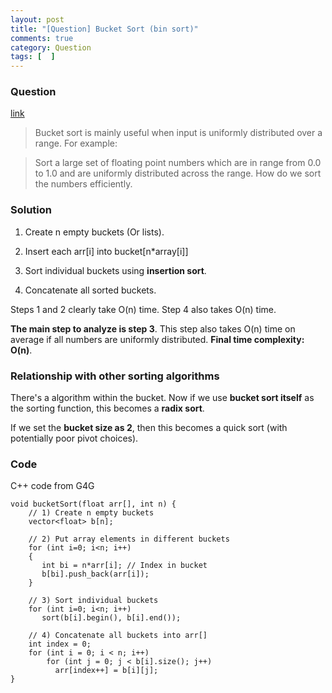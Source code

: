 ```yaml
---
layout: post
title: "[Question] Bucket Sort (bin sort)"
comments: true
category: Question
tags: [  ]
---
```


### Question 

[link](http://www.geeksforgeeks.org/bucket-sort-2/)

> Bucket sort is mainly useful when input is uniformly distributed over a range. For example: 

> Sort a large set of floating point numbers which are in range from 0.0 to 1.0 and are uniformly distributed across the range. How do we sort the numbers efficiently.

### Solution

1) Create n empty buckets (Or lists).

2) Insert each arr[i] into bucket[n*array[i]]

3) Sort individual buckets using __insertion sort__.

4) Concatenate all sorted buckets.

Steps 1 and 2 clearly take O(n) time. Step 4 also takes O(n) time. 

__The main step to analyze is step 3__. This step also takes O(n) time on average if all numbers are uniformly distributed. __Final time complexity: O(n)__. 

### Relationship with other sorting algorithms

There's a algorithm within the bucket. Now if we use __bucket sort itself__ as the sorting function, this becomes a __radix sort__. 

If we set the __bucket size as 2__, then this becomes a quick sort (with potentially poor pivot choices). 

### Code

C++ code from G4G

    void bucketSort(float arr[], int n) {
        // 1) Create n empty buckets
        vector<float> b[n];

        // 2) Put array elements in different buckets
        for (int i=0; i<n; i++)
        {
           int bi = n*arr[i]; // Index in bucket
           b[bi].push_back(arr[i]);
        }

        // 3) Sort individual buckets
        for (int i=0; i<n; i++)
           sort(b[i].begin(), b[i].end());

        // 4) Concatenate all buckets into arr[]
        int index = 0;
        for (int i = 0; i < n; i++)
            for (int j = 0; j < b[i].size(); j++)
              arr[index++] = b[i][j];
    }
